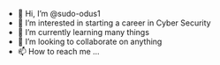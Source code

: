 - 👋 Hi, I’m @sudo-odus1
- 👀 I’m interested in starting a career in Cyber Security
- 🌱 I’m currently learning many things
- 💞️ I’m looking to collaborate on anything
- 📫 How to reach me ...

<!---
sudo-odus1/sudo-odus1 is a ✨ special ✨ repository because its `README.md` (this file) appears on your GitHub profile.
You can click the Preview link to take a look at your changes.
--->
